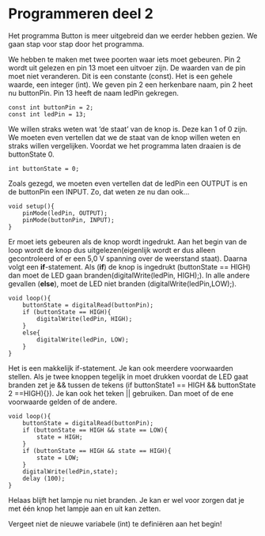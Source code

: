 # Programmeren deel 2

Het programma Button is meer uitgebreid dan we eerder hebben gezien.
We gaan stap voor stap door het programma.

We hebben te maken met twee poorten waar iets moet gebeuren. 
Pin 2 wordt uit gelezen en pin 13 moet een uitvoer zijn. 
De waarden van de pin moet niet veranderen. 
Dit is een constante (const). 
Het is een gehele waarde, een integer (int).
We geven pin 2 een herkenbare naam, pin 2 heet nu buttonPin. 
Pin 13 heeft de naam ledPin gekregen.
```
const int buttonPin = 2;
const int ledPin = 13;
```

We willen straks weten wat ‘de staat’ van de knop is. 
Deze kan 1 of 0 zijn. 
We moeten even vertellen dat we de staat van de knop willen weten en straks willen vergelijken. 
Voordat we het programma laten draaien is de buttonState 0.
```
int buttonState = 0;
```

Zoals gezegd, we moeten even vertellen dat de ledPin een OUTPUT is en de buttonPin een INPUT. 
Zo, dat weten ze nu dan ook…
```
void setup(){
    pinMode(ledPin, OUTPUT);
    pinMode(buttonPin, INPUT);
}
```

Er moet iets gebeuren als de knop wordt ingedrukt. 
Aan het begin van de loop wordt de knop dus uitgelezen(eigenlijk wordt er dus alleen gecontroleerd of er een 5,0 V spanning over de weerstand staat). 
Daarna volgt een **if**-statement. 
Als (**if**) de knop is ingedrukt (buttonState == HIGH) dan moet de LED gaan branden(digitalWrite(ledPin, HIGH);). 
In alle andere gevallen (**else**), moet de LED niet branden (digitalWrite(ledPin,LOW);).
```
void loop(){
    buttonState = digitalRead(buttonPin);
    if (buttonState == HIGH){
        digitalWrite(ledPin, HIGH);
    }
    else{
        digitalWrite(ledPin, LOW);
    }
}
```

Het is een makkelijk if-statement. 
Je kan ook meerdere voorwaarden stellen. 
Als je twee knoppen tegelijk in moet drukken voordat de LED gaat branden zet je && tussen de tekens (if buttonState1 == HIGH && buttonState 2 ==HIGH){}). 
Je kan ook het teken || gebruiken. Dan moet of de ene voorwaarde gelden of de andere.
```
void loop(){
    buttonState = digitalRead(buttonPin);
    if (buttonState == HIGH && state == LOW){
        state = HIGH;
    }
    if (buttonState == HIGH && state == HIGH){
        state = LOW;
    }
    digitalWrite(ledPin,state);
    delay (100);
}
```

Helaas blijft het lampje nu niet branden. 
Je kan er wel voor zorgen dat je met één knop het lampje aan en uit kan zetten. 

Vergeet niet de nieuwe variabele (int) te definiëren aan het begin!
